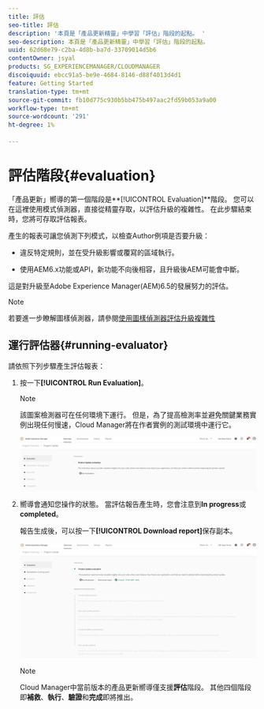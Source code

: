 ```yaml
---
title: 評估
seo-title: 評估
description: '本頁是「產品更新精靈」中學習「評估」階段的起點。 '
seo-description: 本頁是「產品更新精靈」中學習「評估」階段的起點。
uuid: 62d68e79-c2ba-4d8b-ba7d-33709014d5b6
contentOwner: jsyal
products: SG_EXPERIENCEMANAGER/CLOUDMANAGER
discoiquuid: ebcc91a5-be9e-4684-8146-d88f4013d4d1
feature: Getting Started
translation-type: tm+mt
source-git-commit: fb10d775c930b5bb475b497aac2fd59b053a9a00
workflow-type: tm+mt
source-wordcount: '291'
ht-degree: 1%

---
```



# 評估階段{#evaluation}

「產品更新」嚮導的第一個階段是&#x200B;**[!UICONTROL Evaluation]**階段。
您可以在這裡使用模式偵測器，直接從精靈存取，以評估升級的複雜性。 在此步驟結束時，您將可存取評估報表。

產生的報表可讓您偵測下列模式，以檢查Author例項是否要升級：

* 違反特定規則，並在受升級影響或覆寫的區域執行。

* 使用AEM6.x功能或API，新功能不向後相容，且升級後AEM可能會中斷。

這是對升級至Adobe Experience Manager(AEM)6.5的發展努力的評估。

>[!NOTE]
>
>若要進一步瞭解圖樣偵測器，請參閱[使用圖樣偵測器評估升級複雜性](https://helpx.adobe.com/experience-manager/6-4/sites/deploying/using/pattern-detector.html)

## 運行評估器{#running-evaluator}

請依照下列步驟產生評估報表：

1. 按一下&#x200B;**[!UICONTROL Run Evaluation]**。

   >[!NOTE]
   >
   >該圖案檢測器可在任何環境下運行。 但是，為了提高檢測率並避免關鍵業務實例出現任何慢速，Cloud Manager將在作者實例的測試環境中運行它。

   ![](assets/Run-Evaluation.png)

1. 嚮導會通知您操作的狀態。 當評估報告產生時，您會注意到&#x200B;**In progress**&#x200B;或&#x200B;**completed**。

   報告生成後，可以按一下&#x200B;**[!UICONTROL Download report]**&#x200B;保存副本。

   ![](assets/Evaluation-1.png)


   >[!NOTE]
   >
   >Cloud Manager中當前版本的產品更新嚮導僅支援&#x200B;**評估**&#x200B;階段。 其他四個階段即&#x200B;**補救**、**執行**、**驗證**&#x200B;和&#x200B;**完成**&#x200B;即將推出。
